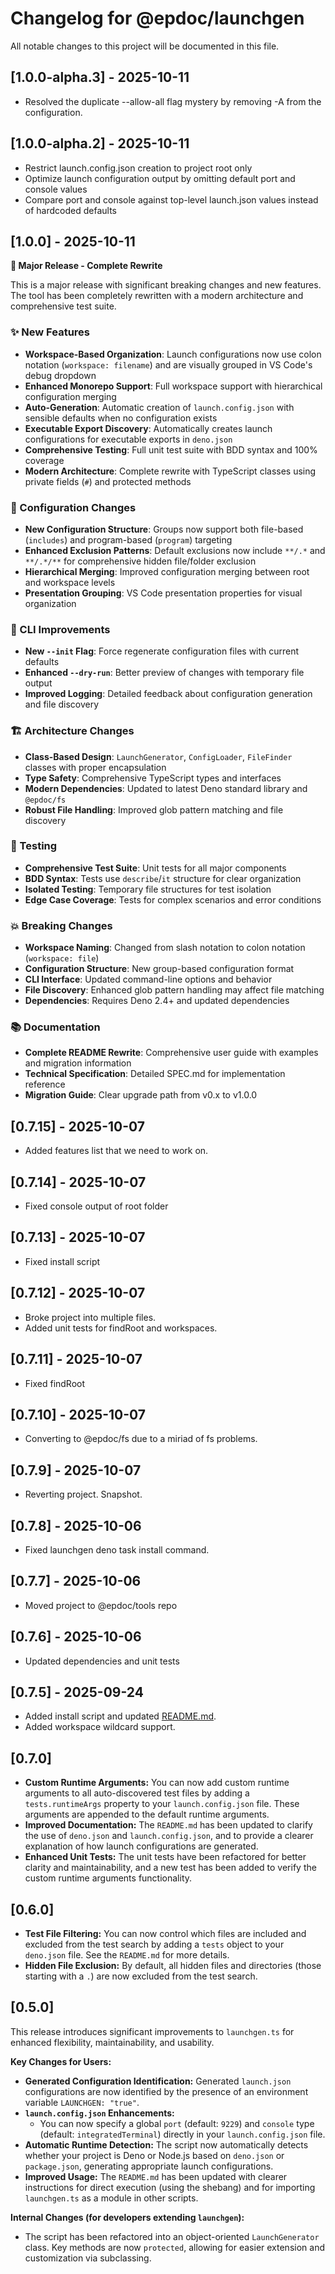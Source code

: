 # Changelog for @epdoc/launchgen

All notable changes to this project will be documented in this file.

## [1.0.0-alpha.3] - 2025-10-11

- Resolved the duplicate --allow-all flag mystery by removing -A from the configuration.

## [1.0.0-alpha.2] - 2025-10-11

- Restrict launch.config.json creation to project root only
- Optimize launch configuration output by omitting default port and console values
- Compare port and console against top-level launch.json values instead of hardcoded defaults

## [1.0.0] - 2025-10-11

**🎉 Major Release - Complete Rewrite**

This is a major release with significant breaking changes and new features. The tool has been completely rewritten with
a modern architecture and comprehensive test suite.

### ✨ New Features

- **Workspace-Based Organization**: Launch configurations now use colon notation (`workspace: filename`) and are
  visually grouped in VS Code's debug dropdown
- **Enhanced Monorepo Support**: Full workspace support with hierarchical configuration merging
- **Auto-Generation**: Automatic creation of `launch.config.json` with sensible defaults when no configuration exists
- **Executable Export Discovery**: Automatically creates launch configurations for executable exports in `deno.json`
- **Comprehensive Testing**: Full unit test suite with BDD syntax and 100% coverage
- **Modern Architecture**: Complete rewrite with TypeScript classes using private fields (`#`) and protected methods

### 🔧 Configuration Changes

- **New Configuration Structure**: Groups now support both file-based (`includes`) and program-based (`program`)
  targeting
- **Enhanced Exclusion Patterns**: Default exclusions now include `**/.*` and `**/.*/**` for comprehensive hidden
  file/folder exclusion
- **Hierarchical Merging**: Improved configuration merging between root and workspace levels
- **Presentation Grouping**: VS Code presentation properties for visual organization

### 🚀 CLI Improvements

- **New `--init` Flag**: Force regenerate configuration files with current defaults
- **Enhanced `--dry-run`**: Better preview of changes with temporary file output
- **Improved Logging**: Detailed feedback about configuration generation and file discovery

### 🏗️ Architecture Changes

- **Class-Based Design**: `LaunchGenerator`, `ConfigLoader`, `FileFinder` classes with proper encapsulation
- **Type Safety**: Comprehensive TypeScript types and interfaces
- **Modern Dependencies**: Updated to latest Deno standard library and `@epdoc/fs`
- **Robust File Handling**: Improved glob pattern matching and file discovery

### 🧪 Testing

- **Comprehensive Test Suite**: Unit tests for all major components
- **BDD Syntax**: Tests use `describe`/`it` structure for clear organization
- **Isolated Testing**: Temporary file structures for test isolation
- **Edge Case Coverage**: Tests for complex scenarios and error conditions

### 💥 Breaking Changes

- **Workspace Naming**: Changed from slash notation to colon notation (`workspace: file`)
- **Configuration Structure**: New group-based configuration format
- **CLI Interface**: Updated command-line options and behavior
- **File Discovery**: Enhanced glob pattern handling may affect file matching
- **Dependencies**: Requires Deno 2.4+ and updated dependencies

### 📚 Documentation

- **Complete README Rewrite**: Comprehensive user guide with examples and migration information
- **Technical Specification**: Detailed SPEC.md for implementation reference
- **Migration Guide**: Clear upgrade path from v0.x to v1.0.0

## [0.7.15] - 2025-10-07

- Added features list that we need to work on.

## [0.7.14] - 2025-10-07

- Fixed console output of root folder

## [0.7.13] - 2025-10-07

- Fixed install script

## [0.7.12] - 2025-10-07

- Broke project into multiple files.
- Added unit tests for findRoot and workspaces.

## [0.7.11] - 2025-10-07

- Fixed findRoot

## [0.7.10] - 2025-10-07

- Converting to @epdoc/fs due to a miriad of fs problems.

## [0.7.9] - 2025-10-07

- Reverting project. Snapshot.

## [0.7.8] - 2025-10-06

- Fixed launchgen deno task install command.

## [0.7.7] - 2025-10-06

- Moved project to @epdoc/tools repo

## [0.7.6] - 2025-10-06

- Updated dependencies and unit tests

## [0.7.5] - 2025-09-24

- Added install script and updated [README.md](./README.md).
- Added workspace wildcard support.

## [0.7.0]

- **Custom Runtime Arguments:** You can now add custom runtime arguments to all auto-discovered test files by adding a
  `tests.runtimeArgs` property to your `launch.config.json` file. These arguments are appended to the default runtime
  arguments.
- **Improved Documentation:** The `README.md` has been updated to clarify the use of `deno.json` and
  `launch.config.json`, and to provide a clearer explanation of how launch configurations are generated.
- **Enhanced Unit Tests:** The unit tests have been refactored for better clarity and maintainability, and a new test
  has been added to verify the custom runtime arguments functionality.

## [0.6.0]

- **Test File Filtering:** You can now control which files are included and excluded from the test search by adding a
  `tests` object to your `deno.json` file. See the `README.md` for more details.
- **Hidden File Exclusion:** By default, all hidden files and directories (those starting with a `.`) are now excluded
  from the test search.

## [0.5.0]

This release introduces significant improvements to `launchgen.ts` for enhanced flexibility, maintainability, and
usability.

**Key Changes for Users:**

- **Generated Configuration Identification:** Generated `launch.json` configurations are now identified by the presence
  of an environment variable `LAUNCHGEN: "true"`.
- **`launch.config.json` Enhancements:**
  - You can now specify a global `port` (default: `9229`) and `console` type (default: `integratedTerminal`) directly in
    your `launch.config.json` file.
- **Automatic Runtime Detection:** The script now automatically detects whether your project is Deno or Node.js based on
  `deno.json` or `package.json`, generating appropriate launch configurations.
- **Improved Usage:** The `README.md` has been updated with clearer instructions for direct execution (using the
  shebang) and for importing `launchgen.ts` as a module in other scripts.

**Internal Changes (for developers extending `launchgen`):**

- The script has been refactored into an object-oriented `LaunchGenerator` class. Key methods are now `protected`,
  allowing for easier extension and customization via subclassing.

